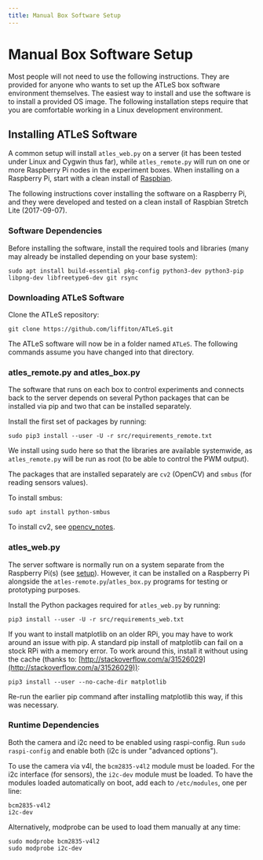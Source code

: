 ```yaml
---
title: Manual Box Software Setup
---
```


# Manual Box Software Setup

Most people will not need to use the following instructions.  They are provided
for anyone who wants to set up the ATLeS box software environment themselves.
The easiest way to install and use the software is to install a provided OS
image.  The following installation steps require that you are comfortable
working in a Linux development environment.

## Installing ATLeS Software

A common setup will install `atles_web.py` on a server (it has been tested
under Linux and Cygwin thus far), while `atles_remote.py` will run on one or
more Raspberry Pi nodes in the experiment boxes.  When installing on a
Raspberry Pi, start with a clean install of
[Raspbian](https://www.raspberrypi.org/downloads/raspbian/).

The following instructions cover installing the software on a Raspberry Pi, and
they were developed and tested on a clean install of Raspbian Stretch Lite
(2017-09-07).

### Software Dependencies

Before installing the software, install the required tools and libraries (many
may already be installed depending on your base system):

    sudo apt install build-essential pkg-config python3-dev python3-pip libpng-dev libfreetype6-dev git rsync

### Downloading ATLeS Software

Clone the ATLeS repository:

    git clone https://github.com/liffiton/ATLeS.git

The ATLeS software will now be in a folder named `ATLeS`.  The following
commands assume you have changed into that directory.

### atles\_remote.py and atles\_box.py

The software that runs on each box to control experiments and connects back to
the server depends on several Python packages that can be installed via pip and
two that can be installed separately.

Install the first set of packages by running:

    sudo pip3 install --user -U -r src/requirements_remote.txt

We install using sudo here so that the libraries are available systemwide, as `atles_remote.py` will be run as root (to be able to control the PWM output).

The packages that are installed separately are `cv2` (OpenCV) and `smbus` (for
reading sensors values).

To install smbus:

    sudo apt install python-smbus

To install cv2, see [opencv_notes](opencv_notes).

### atles\_web.py

The server software is normally run on a system separate from the Raspberry
Pi(s) (see [setup](setup)).  However, it can be installed on a Raspberry Pi
alongside the `atles-remote.py`/`atles_box.py` programs for testing or
prototyping purposes.

Install the Python packages required for `atles_web.py` by running:

    pip3 install --user -U -r src/requirements_web.txt

If you want to install matplotlib on an older RPi, you may have to work around
an issue with pip.  A standard pip install of matplotlib can fail on a stock
RPi with a memory error.  To work around this, install it without using the
cache (thanks to:
[http://stackoverflow.com/a/31526029](http://stackoverflow.com/a/31526029)):

    pip3 install --user --no-cache-dir matplotlib

Re-run the earlier pip command after installing matplotlib this way, if this
was necessary.

 
### Runtime Dependencies

Both the camera and i2c need to be enabled using raspi-config.  Run `sudo
raspi-config` and enable both (i2c is under "advanced options").

To use the camera via v4l, the `bcm2835-v4l2` module must be loaded.  For the
i2c interface (for sensors), the `i2c-dev` module must be loaded.  To have the
modules loaded automatically on boot, add each to `/etc/modules`, one per line:

    bcm2835-v4l2
    i2c-dev

Alternatively, modprobe can be used to load them manually at any time:

    sudo modprobe bcm2835-v4l2
    sudo modprobe i2c-dev

